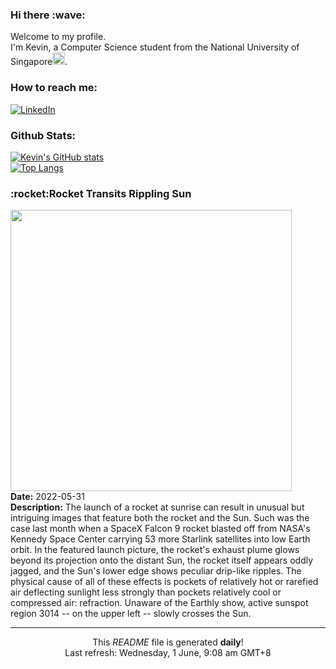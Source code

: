 <h3>Hi there :wave:</h3>

Welcome to my profile.   
I'm Kevin, a Computer Science student from the National University of Singapore<img src="https://img.icons8.com/color/96/000000/singapore-circular.png" width="20px"/>.</p>

<h3>How to reach me: </h3>
<a href="https://www.linkedin.com/in/kevin-foong/"><img alt="LinkedIn" src="https://img.shields.io/badge/linkedin-%230077B5.svg?&style=for-the-badge&logo=linkedin&logoColor=white" /></a> 

<h3>Github Stats: </h3> 

[![Kevin's GitHub stats](https://github-readme-stats.vercel.app/api?username=kevin9foong&theme=tokyonight)](https://github.com/anuraghazra/github-readme-stats) <br/>
[![Top Langs](https://github-readme-stats.vercel.app/api/top-langs/?username=kevin9foong&layout=compact&theme=tokyonight)](https://github.com/anuraghazra/github-readme-stats)

<h3>:rocket:Rocket Transits Rippling Sun</h3> 
<img width="450" src="https:&#x2F;&#x2F;apod.nasa.gov&#x2F;apod&#x2F;image&#x2F;2205&#x2F;FalconSun_Cain_2166.jpg" /><br/>
<b>Date:</b> 2022-05-31<br/>
<b>Description:</b> The launch of a rocket at sunrise can result in unusual but intriguing images that feature both the rocket and the Sun. Such was the case last month when a SpaceX Falcon 9 rocket blasted off from NASA&#39;s Kennedy Space Center carrying 53 more Starlink satellites into low Earth orbit. In the featured launch picture, the rocket&#39;s exhaust plume glows beyond its projection onto the distant Sun, the rocket itself appears oddly jagged, and the Sun&#39;s lower edge shows peculiar drip-like ripples. The physical cause of all of these effects is pockets of relatively hot or rarefied air deflecting sunlight less strongly than pockets relatively cool or compressed air: refraction.  Unaware of the Earthly show, active sunspot region 3014 -- on the upper left -- slowly crosses the Sun.<br/>

------------
<p align="center">This <i>README</i> file is generated <b>daily</b>!</br>
Last refresh: Wednesday, 1 June, 9:08 am GMT+8<br />